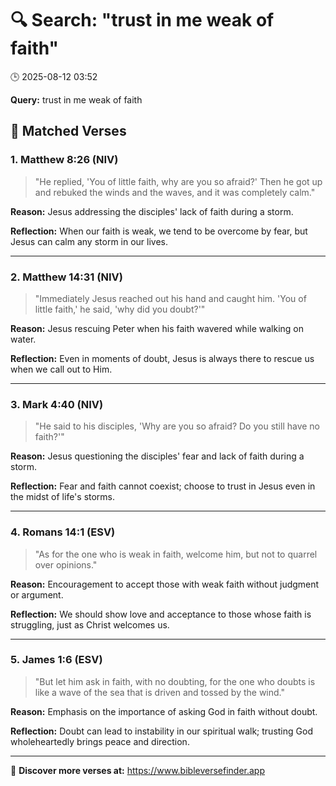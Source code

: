 # 🔍 Search: "trust in me weak of faith"
🕒 2025-08-12 03:52

**Query:** trust in me weak of faith

## 📖 Matched Verses

### 1. Matthew 8:26 (NIV)
> "He replied, 'You of little faith, why are you so afraid?' Then he got up and rebuked the winds and the waves, and it was completely calm."

**Reason:** Jesus addressing the disciples' lack of faith during a storm.

**Reflection:** When our faith is weak, we tend to be overcome by fear, but Jesus can calm any storm in our lives.

---

### 2. Matthew 14:31 (NIV)
> "Immediately Jesus reached out his hand and caught him. 'You of little faith,' he said, 'why did you doubt?'"

**Reason:** Jesus rescuing Peter when his faith wavered while walking on water.

**Reflection:** Even in moments of doubt, Jesus is always there to rescue us when we call out to Him.

---

### 3. Mark 4:40 (NIV)
> "He said to his disciples, 'Why are you so afraid? Do you still have no faith?'"

**Reason:** Jesus questioning the disciples' fear and lack of faith during a storm.

**Reflection:** Fear and faith cannot coexist; choose to trust in Jesus even in the midst of life's storms.

---

### 4. Romans 14:1 (ESV)
> "As for the one who is weak in faith, welcome him, but not to quarrel over opinions."

**Reason:** Encouragement to accept those with weak faith without judgment or argument.

**Reflection:** We should show love and acceptance to those whose faith is struggling, just as Christ welcomes us.

---

### 5. James 1:6 (ESV)
> "But let him ask in faith, with no doubting, for the one who doubts is like a wave of the sea that is driven and tossed by the wind."

**Reason:** Emphasis on the importance of asking God in faith without doubt.

**Reflection:** Doubt can lead to instability in our spiritual walk; trusting God wholeheartedly brings peace and direction.

---

🔗 **Discover more verses at:** https://www.bibleversefinder.app

